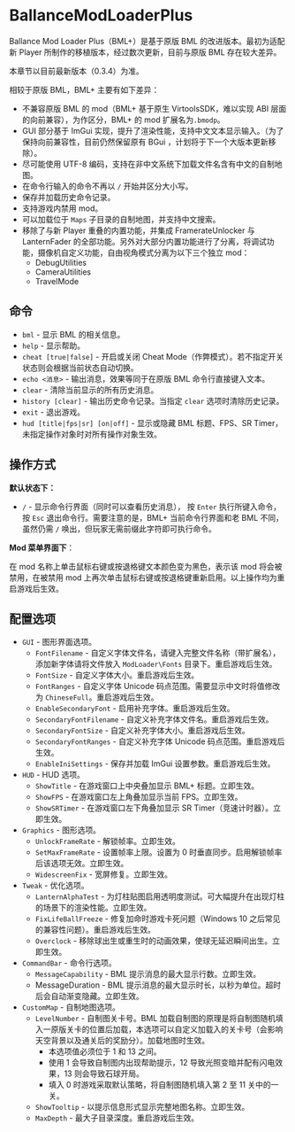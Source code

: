 # BallanceModLoaderPlus

Ballance Mod Loader Plus（BML+）是基于原版 BML 的改进版本。最初为适配新 Player 所制作的移植版本，经过数次更新，目前与原版 BML 存在较大差异。

本章节以目前最新版本（0.3.4）为准。

相较于原版 BML，BML+ 主要有如下差异：

- 不兼容原版 BML 的 mod（BML+ 基于原生 VirtoolsSDK，难以实现 ABI 层面的向前兼容），为作区分，BML+ 的 mod 扩展名为`.bmodp`。
- GUI 部分基于 ImGui 实现，提升了渲染性能，支持中文文本显示输入。（为了保持向前兼容性，目前仍然保留原有 BGui ，计划将于下一个大版本更新移除）。
- 尽可能使用 UTF-8 编码，支持在非中文系统下加载文件名含有中文的自制地图。
- 在命令行输入的命令不再以 `/` 开始并区分大小写。
- 保存并加载历史命令记录。
- 支持游戏内禁用 mod。
- 可以加载位于 `Maps` 子目录的自制地图，并支持中文搜索。
- 移除了与新 Player 重叠的内置功能，并集成 FramerateUnlocker 与 LanternFader 的全部功能。另外对大部分内置功能进行了分离，将调试功能，摄像机自定义功能，自由视角模式分离为以下三个独立 mod：
  * DebugUtilities
  * CameraUtilities
  * TravelMode

## 命令

- `bml` - 显示 BML 的相关信息。
- `help` - 显示帮助。
- `cheat [true|false]` - 开启或关闭 Cheat Mode（作弊模式）。若不指定开关状态则会根据当前状态自动切换。
- `echo <消息>` - 输出消息，效果等同于在原版 BML 命令行直接键入文本。
- `clear` - 清除当前显示的所有历史消息。
- `history [clear]` - 输出历史命令记录。当指定 `clear` 选项时清除历史记录。
- `exit` - 退出游戏。
- `hud [title|fps|sr] [on|off]` - 显示或隐藏 BML 标题、FPS、SR Timer，未指定操作对象时对所有操作对象生效。

## 操作方式

**默认状态下：**

- `/` - 显示命令行界面（同时可以查看历史消息）， 按 `Enter` 执行所键入命令，按 `Esc` 退出命令行。需要注意的是，BML+ 当前命令行界面和老 BML 不同，虽然仍需 `/` 唤出，但玩家无需前缀此字符即可执行命令。

**Mod 菜单界面下**：

在 mod 名称上单击鼠标右键或按退格键文本颜色变为黑色，表示该 mod 将会被禁用，在被禁用 mod 上再次单击鼠标右键或按退格键重新启用。以上操作均为重启游戏后生效。

## 配置选项

- `GUI` - 图形界面选项。
  * `FontFilename` - 自定义字体文件名，请键入完整文件名称（带扩展名），添加新字体请将文件放入 `ModLoader\Fonts` 目录下。重启游戏后生效。
  * `FontSize` - 自定义字体大小。重启游戏后生效。
  * `FontRanges` - 自定义字体 Unicode 码点范围。需要显示中文时将值修改为 `ChineseFull`。重启游戏后生效。
  * `EnableSecondaryFont` - 启用补充字体。重启游戏后生效。
  * `SecondaryFontFilename` - 自定义补充字体文件名。重启游戏后生效。
  * `SecondaryFontSize` - 自定义补充字体大小。重启游戏后生效。
  * `SecondaryFontRanges` - 自定义补充字体 Unicode 码点范围。重启游戏后生效。
  * `EnableIniSettings` - 保存并加载 ImGui 设置参数。重启游戏后生效。
- `HUD` - HUD 选项。
  * `ShowTitle` - 在游戏窗口上中央叠加显示 BML+ 标题。立即生效。
  * `ShowFPS` - 在游戏窗口左上角叠加显示当前 FPS。立即生效。
  * `ShowSRTimer` - 在游戏窗口左下角叠加显示 SR Timer（竞速计时器）。立即生效。
- `Graphics` - 图形选项。
  * `UnlockFrameRate` - 解锁帧率。立即生效。
  * `SetMaxFrameRate` - 设置帧率上限。设置为 0 时垂直同步。启用解锁帧率后该选项无效。立即生效。
  * `WidescreenFix` - 宽屏修复。立即生效。
- `Tweak` - 优化选项。
  * `LanternAlphaTest` - 为灯柱贴图启用透明度测试。可大幅提升在出现灯柱的场景下的渲染性能。立即生效。
  * `FixLifeBallFreeze` - 修复加命时游戏卡死问题（Windows 10 之后常见的兼容性问题）。重启游戏后生效。
  * `Overclock` - 移除球出生或重生时的动画效果，使球无延迟瞬间出生。立即生效。
- `CommandBar` - 命令行选项。
  * `MessageCapability` - BML 提示消息的最大显示行数。立即生效。
  * MessageDuration - BML 提示消息的最大显示时长，以秒为单位。超时后会自动渐变隐藏。立即生效。
- `CustomMap` - 自制地图选项。
  * `LevelNumber` - 自制图关卡号。BML 加载自制图的原理是将自制图随机填入一原版关卡的位置后加载，本选项可以自定义加载入的关卡号（会影响天空背景以及通关后的奖励分）。加载地图时生效。
    + 本选项值必须位于 1 和 13 之间。
    + 使用 1 会导致自制图内出现帮助提示，12 导致光照变暗并配有闪电效果，13 则会导致石球开局。
    + 填入 0 时游戏采取默认策略，将自制图随机填入第 2 至 11 关中的一关。
  * `ShowTooltip` - 以提示信息形式显示完整地图名称。立即生效。
  * `MaxDepth` - 最大子目录深度。重启游戏后生效。

